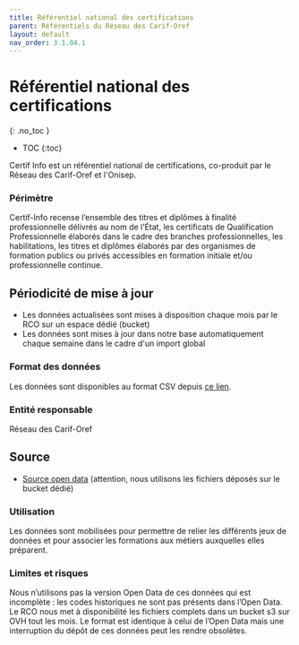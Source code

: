 ```yaml
---
title: Référentiel national des certifications
parent: Référentiels du Réseau des Carif-Oref
layout: default
nav_order: 3.1.04.1
---
```


# Référentiel national des certifications
{: .no_toc }

- TOC
{:toc}

Certif Info est un référentiel national de certifications, co-produit par le Réseau des Carif-Oref et l'Onisep. 

### Périmètre

Certif-Info recense l’ensemble des titres et diplômes à finalité professionnelle  délivrés au nom de l’État, les certificats de Qualification Professionnelle élaborés dans le cadre des branches professionnelles, les habilitations, les titres et diplômes élaborés par des organismes de formation publics ou privés accessibles en formation initiale et/ou professionnelle continue.

## Périodicité de mise à jour

- Les données actualisées sont mises à disposition chaque mois par le RCO sur un espace dédié (bucket)
- Les données sont mises à jour dans notre base automatiquement chaque semaine dans le cadre d'un import global

### Format des données

Les données sont disponibles au format CSV depuis [ce lien](https://tabular-api.data.gouv.fr/api/resources/f2981d6f-e55c-42cd-8eba-3e891777e222/data/csv/).

### Entité responsable

Réseau des Carif-Oref

## Source

- [Source open data](https://www.data.gouv.fr/fr/datasets/referentiel-national-des-certifications/) (attention, nous utilisons les fichiers déposés sur le bucket dédié)


### Utilisation

Les données sont mobilisées pour permettre de relier les différents jeux de données et pour associer les formations aux métiers auxquelles elles préparent.

### Limites et risques

Nous n’utilisons pas la version Open Data de ces données qui est incomplète : les  codes historiques ne sont pas présents dans l’Open Data. Le RCO nous met à disponibilité les fichiers complets dans un bucket s3 sur OVH tout les mois. Le format est identique à celui de l’Open Data mais une interruption du dépôt de ces données peut les rendre obsolètes.